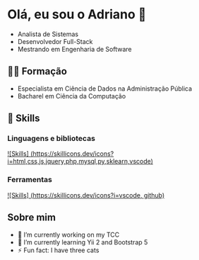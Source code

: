 # Olá, eu sou o Adriano 👋

- Analista de Sistemas
- Desenvolvedor Full-Stack
- Mestrando em Engenharia de Software

## :student: Formação

- Especialista em Ciência de Dados na Administração Pública
- Bacharel em Ciência da Computação

## :rocket: Skills

### Linguagens e bibliotecas

[![Skills] (https://skillicons.dev/icons?i=html,css,js,jquery,php,mysql,py,sklearn,vscode)](https://skillicons.dev)

### Ferramentas

[![Skills] (https://skillicons.dev/icons?i=vscode, github)](https://skillicons.dev)


## Sobre mim

- 🔭 I’m currently working on my TCC
- 🌱 I’m currently learning Yii 2 and Bootstrap 5
- ⚡ Fun fact: I have three cats 

<!--
**adriano-gomes-dev/adriano-gomes-dev** is a ✨ _special_ ✨ repository because its `README.md` (this file) appears on your GitHub profile.

Here are some ideas to get you started:

- 🔭 I’m currently working on ...
- 🌱 I’m currently learning ...
- 👯 I’m looking to collaborate on ...
- 🤔 I’m looking for help with ...
- 💬 Ask me about ...
- 📫 How to reach me: ...
- 😄 Pronouns: ...
- ⚡ Fun fact: ...
-->

